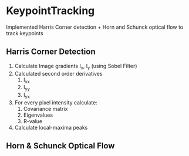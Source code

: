 # KeypointTracking
Implemented Harris Corner detection + Horn and Schunck optical flow to track keypoints 

## Harris Corner Detection
1. Calculate Image gradients I<sub>x</sub>, I<sub>y</sub> (using Sobel Filter)
1. Calculated second order derivatives 
    1. I<sub>xx</sub>
    1. I<sub>yy</sub>
    1. I<sub>yx</sub>
1. For every pixel intensity calculate:
    1. Covariance matrix
    1. Eigenvalues
    1. R-value
1. Calculate local-maxima peaks 

## Horn & Schunck Optical Flow

